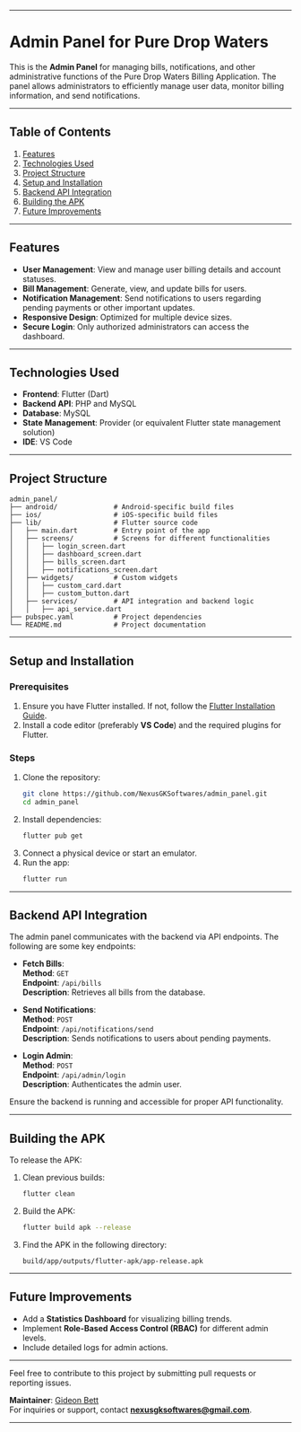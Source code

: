 
---

# Admin Panel for Pure Drop Waters

This is the **Admin Panel** for managing bills, notifications, and other administrative functions of the Pure Drop Waters Billing Application. The panel allows administrators to efficiently manage user data, monitor billing information, and send notifications.

---

## Table of Contents
1. [Features](#features)
2. [Technologies Used](#technologies-used)
3. [Project Structure](#project-structure)
4. [Setup and Installation](#setup-and-installation)
5. [Backend API Integration](#backend-api-integration)
6. [Building the APK](#building-the-apk)
7. [Future Improvements](#future-improvements)

---

## Features
- **User Management**: View and manage user billing details and account statuses.
- **Bill Management**: Generate, view, and update bills for users.
- **Notification Management**: Send notifications to users regarding pending payments or other important updates.
- **Responsive Design**: Optimized for multiple device sizes.
- **Secure Login**: Only authorized administrators can access the dashboard.

---

## Technologies Used
- **Frontend**: Flutter (Dart)
- **Backend API**: PHP and MySQL
- **Database**: MySQL
- **State Management**: Provider (or equivalent Flutter state management solution)
- **IDE**: VS Code

---

## Project Structure
```
admin_panel/
├── android/              # Android-specific build files
├── ios/                  # iOS-specific build files
├── lib/                  # Flutter source code
│   ├── main.dart         # Entry point of the app
│   ├── screens/          # Screens for different functionalities
│   │   ├── login_screen.dart
│   │   ├── dashboard_screen.dart
│   │   ├── bills_screen.dart
│   │   ├── notifications_screen.dart
│   ├── widgets/          # Custom widgets
│   │   ├── custom_card.dart
│   │   ├── custom_button.dart
│   ├── services/         # API integration and backend logic
│   │   ├── api_service.dart
├── pubspec.yaml          # Project dependencies
└── README.md             # Project documentation
```

---

## Setup and Installation

### Prerequisites
1. Ensure you have Flutter installed. If not, follow the [Flutter Installation Guide](https://flutter.dev/docs/get-started/install).
2. Install a code editor (preferably **VS Code**) and the required plugins for Flutter.

### Steps
1. Clone the repository:
   ```bash
   git clone https://github.com/NexusGKSoftwares/admin_panel.git
   cd admin_panel
   ```
2. Install dependencies:
   ```bash
   flutter pub get
   ```
3. Connect a physical device or start an emulator.
4. Run the app:
   ```bash
   flutter run
   ```

---

## Backend API Integration
The admin panel communicates with the backend via API endpoints. The following are some key endpoints:

- **Fetch Bills**:  
  **Method**: `GET`  
  **Endpoint**: `/api/bills`  
  **Description**: Retrieves all bills from the database.

- **Send Notifications**:  
  **Method**: `POST`  
  **Endpoint**: `/api/notifications/send`  
  **Description**: Sends notifications to users about pending payments.

- **Login Admin**:  
  **Method**: `POST`  
  **Endpoint**: `/api/admin/login`  
  **Description**: Authenticates the admin user.

Ensure the backend is running and accessible for proper API functionality.

---

## Building the APK
To release the APK:
1. Clean previous builds:
   ```bash
   flutter clean
   ```
2. Build the APK:
   ```bash
   flutter build apk --release
   ```
3. Find the APK in the following directory:
   ```
   build/app/outputs/flutter-apk/app-release.apk
   ```

---

## Future Improvements
- Add a **Statistics Dashboard** for visualizing billing trends.
- Implement **Role-Based Access Control (RBAC)** for different admin levels.
- Include detailed logs for admin actions.

---

Feel free to contribute to this project by submitting pull requests or reporting issues.

**Maintainer**: [Gideon Bett](https://github.com/NexusGKSoftwares)  
For inquiries or support, contact **nexusgksoftwares@gmail.com**.  

---